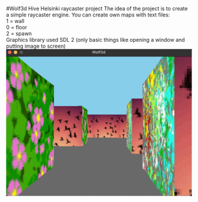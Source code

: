#Wolf3d
Hive Helsinki raycaster project
The idea of the project is to create a simple raycaster engine. You can create own maps with text files:<br>
1 = wall<br>
0 = floor<br>
2 = spawn<br>
Graphics library used SDL 2 (only basic things like opening a window and putting image to screen)
![Wolf3d_picture](image_w3d.png)
